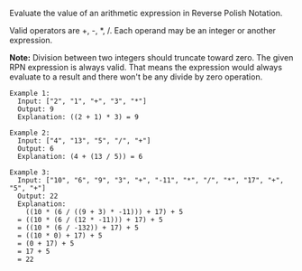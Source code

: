 Evaluate the value of an arithmetic expression in Reverse Polish Notation.

Valid operators are +, -, *, /. Each operand may be an integer or another expression.

**Note:**
  Division between two integers should truncate toward zero.
  The given RPN expression is always valid. 
  That means the expression would always evaluate to a result and there won't be any divide by zero operation.

```
Example 1:
  Input: ["2", "1", "+", "3", "*"]
  Output: 9
  Explanation: ((2 + 1) * 3) = 9

Example 2:
  Input: ["4", "13", "5", "/", "+"]
  Output: 6
  Explanation: (4 + (13 / 5)) = 6

Example 3:
  Input: ["10", "6", "9", "3", "+", "-11", "*", "/", "*", "17", "+", "5", "+"]
  Output: 22
  Explanation: 
    ((10 * (6 / ((9 + 3) * -11))) + 17) + 5
  = ((10 * (6 / (12 * -11))) + 17) + 5
  = ((10 * (6 / -132)) + 17) + 5
  = ((10 * 0) + 17) + 5
  = (0 + 17) + 5
  = 17 + 5
  = 22
```